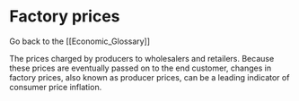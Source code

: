 # Factory prices

Go back to the [[Economic_Glossary]]


The prices charged by producers to wholesalers and retailers. Because these prices are eventually passed on to the end customer, changes in factory prices, also known as producer prices, can be a leading indicator of consumer price inflation.

